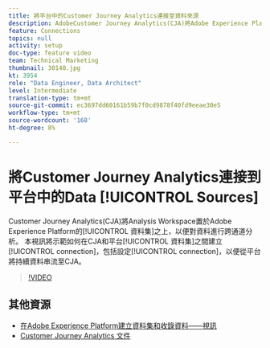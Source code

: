 ```yaml
---
title: 將平台中的Customer Journey Analytics連接至資料來源
description: AdobeCustomer Journey Analytics(CJA)將Adobe Experience Platform的資料集提供給您Analysis Workspace，以便對您的資料進行跨通道分析。 本影片將示範如何連接CJA和平台資料集，包括設定從平台將持續資料串流至CJA的連線。
feature: Connections
topics: null
activity: setup
doc-type: feature video
team: Technical Marketing
thumbnail: 30140.jpg
kt: 3954
role: "Data Engineer, Data Architect"
level: Intermediate
translation-type: tm+mt
source-git-commit: ec3697dd60161b59b7f0cd9878f40fd9eeae30e5
workflow-type: tm+mt
source-wordcount: '168'
ht-degree: 8%

---
```



# 將Customer Journey Analytics連接到平台中的Data [!UICONTROL Sources]

Customer Journey Analytics(CJA)將Analysis Workspace置於Adobe Experience Platform的[!UICONTROL 資料集]之上，以便對資料進行跨通道分析。 本視訊將示範如何在CJA和平台[!UICONTROL 資料集]之間建立[!UICONTROL connection]，包括設定[!UICONTROL connection]，以便從平台將持續資料串流至CJA。

>[!VIDEO](https://video.tv.adobe.com/v/30140/?quality=12&enable10seconds=on&speedcontrol=on)

## 其他資源

* [在Adobe Experience Platform建立資料集和收錄資料——視訊](https://docs.adobe.com/content/help/en/platform-learn/tutorials/data-ingestion/create-datasets-and-ingest-data.html)
* [Customer Journey Analytics 文件](https://docs.adobe.com/content/help/zh-Hant/analytics-platform/using/cja-landing.html)
